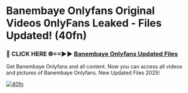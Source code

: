 # Banembaye Onlyfans Original Videos 0nlyFans Leaked - Files Updated! (40fn)

<h3>🔴 CLICK HERE 🌐==►► <a href="https://tinyurl.com/ehrbuxhb" rel="nofollow">Banembaye Onlyfans Updated Files</a></h3>

Get Banembaye Onlyfans and all content. Now you can access all videos and pictures of Banembaye Onlyfans. New Updated Files 2025!

[![40fn](https://i.imgur.com/lVYEuWS.gif)](https://tinyurl.com/ehrbuxhb)
